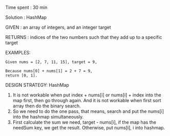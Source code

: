 Time spent : 30 min

Solution : HashMap	

GIVEN : an array of integers, and an integer target

RETURNS : indices of the two numbers such that they add up to a specific target 

EXAMPLES:

```
Given nums = [2, 7, 11, 15], target = 9,

Because nums[0] + nums[1] = 2 + 7 = 9,
return [0, 1].
```

DESIGN STRATEGY: HashMap



1. It is not workable when put index + nums[i] or nums[i] + index into the map first, then go through again. And it is not workable when first sort array then do the binary search.
2. So we need to do the one pass, that means, search and put the nums[i] into the hashmap simultaneously. 
3. First calculate the sum we need, target - nums[i], if the map has the needSum key, we get the result. Otherwise, put nums[i], i into hashmap.

